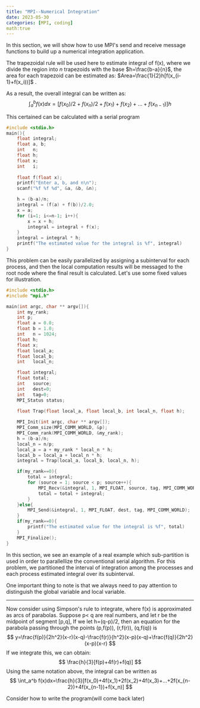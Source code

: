 ```yaml
---
title: "MPI--Numerical Integration"
date: 2023-05-30
categories: [MPI, coding]
math:true
---
```

In  this section, we will show how to use MPI's send and receive message functions to build up a numerical integration application.

The trapezoidal rule will be used here to estimate integral of f(x), where we divide the region into *n* trapezoids with the base $h=\frac{b-a}{n}$, the area for each trapezoid can be estimated as: $Area=\frac{1}{2}h[f(x_{i-1}+f(x_i))]$ .

As a result, the overall integral can be written as:
$$
\int_a^b f(x)dx=[f(x_0)/2+f(x_n)/2+f(x_1)+f(x_2)+...+f(x_{n-1})]h
$$

This certained can be calculated with a serial program
```C
#include <stdio.h>
main(){
	float integral;
	float a, b;
	int   n;
	float h;
	float x;
	int   i;
	
	float f(float x);
	printf("Enter a, b, and n\n");
	scanf("%f %f %d", &a, &b, &n);

	h = (b-a)/n;
	integral = (f(a) + f(b))/2.0;
	x = a;
	for (i=1; i<=n-1; i++){
		x = x + h;
		integral = integral + f(x);
	}
	integral = integral * h;
	printf("The estimated value for the integral is %f", integral)
}
```

This problem can be easily parallelized by assigning a subinterval for each process, and then the local computation results will be messaged to the root node where the final result is calculated. Let's use some fixed values for illustration.

```C
#include <stdio.h>
#include "mpi.h"

main(int argc, char ** argv[]){
	int my_rank;
	int p;
	float a = 0.0;
	float b = 1.0;
	int   n = 1024;
	float h;
	float x;
	float local_a;
	float local_b;
	int   local_n;

	float integral;
	float total;
	int   source;
	int   dest=0;
	int   tag=0;
	MPI_Status status;
	
	float Trap(float local_a, float local_b, int local_n, float h);

	MPI_Init(int argc, char ** argv[]);
	MPI_Comm_size(MPI_COMM_WORLD, &p);
	MPI_Comm_rank(MPI_COMM_WORLD, &my_rank);
	h = (b-a)/n;
	local_n = n/p;
	local_a = a + my_rank * local_n * h;
	local_b = local_a + local_n * h;
	integral = Trap(local_a, local_b, local_n, h);

	if(my_rank==0){
		total = integral;
		for (source = 1; source < p; source++){
			MPI_Recv(&integral, 1, MPI_FLOAT, source, tag, MPI_COMM_WORLD, &status);
			total = total + integral;
		}
	}else{
		MPI_Send(&integral, 1, MPI_FLOAT, dest, tag, MPI_COMM_WORLD);
	}
	if(my_rank==0){
		printf("The estimated value for the integral is %f", total)
	}
	MPI_Finalize();
}
```

In this section, we see an example of a real example which sub-partition is used in order to parallellize the conventional serial algorithm. For this problem, we partitioned the interval of integration among the processes and each process estimated integral over its subinterval.

One important thing to note is that we always need to pay attention to distinguish the global variable and local variable.

---
Now consider using Simpson's rule to integrate, where f(x) is approximated as arcs of parabolas. Suppose p< q are real numbers, and let r be the midpoint of segment \[p,q], If we let h=(q-p)/2, then an equation for the parabola passing through the points (p,f(p)), (r,f(r)), (q,f(q)) is
$$
y=\frac{f(p)}{2h^2}(x-r)(x-q)-\frac{f(r)}{h^2}(x-p)(x-q)+\frac{f(q)}{2h^2}(x-p)(x-r)
$$
If we integrate this, we can obtain:
$$
\frac{h}{3}[f(p)+4f(r)+f(q)]
$$
Using the same notation above, the integral can be written as
$$
\int_a^b f(x)dx=\frac{h}{3}[f(x_0)+4f(x_1)+2f(x_2)+4f(x_3)+...+2f(x_{n-2})+4f(x_{n-1})+f(x_n)]
$$

Consider how to write the program(will come back later)
